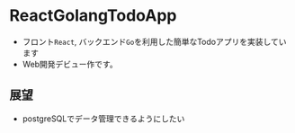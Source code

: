 # ReactGolangTodoApp
- フロント`React`, バックエンド`Go`を利用した簡単なTodoアプリを実装しています
- Web開発デビュー作です。
## 展望
- postgreSQLでデータ管理できるようにしたい
